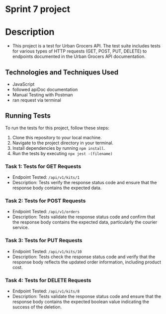 # Sprint 7 project

# Description

- This project is a test for Urban Grocers API. The test suite includes tests for various types of HTTP requests (GET, POST, PUT, DELETE) to endpoints documented in the Urban Grocers API documentation.

## Technologies and Techniques Used

- JavaScript
- followed apiDoc documentation 
- Manual Testing with Postman
- ran request via terminal

## Running Tests

To run the tests for this project, follow these steps:

1. Clone this repository to your local machine.
2. Navigate to the project directory in your terminal.
3. Install dependencies by running `npm install`.
4. Run the tests by executing `npx jest -(filename)`

### Task 1: Tests for GET Requests

- Endpoint Tested: `/api/v1/kits/1`
- Description: Tests verify the response status code and ensure that the response body contains the expected data.

### Task 2: Tests for POST Requests

- Endpoint Tested: `/api/v1/orders`
- Description: Tests validate the response status code and confirm that the response body contains the expected data, particularly the courier service.

### Task 3: Tests for PUT Requests

- Endpoint Tested: `/api/v1/kits/10`
- Description: Tests check the response status code and verify that the response body reflects the updated order information, including product cost.

### Task 4: Tests for DELETE Requests

- Endpoint Tested: `/api/v1/kits/8`
- Description: Tests validate the response status code and ensure that the response body contains the expected boolean value indicating the success of the deletion.
